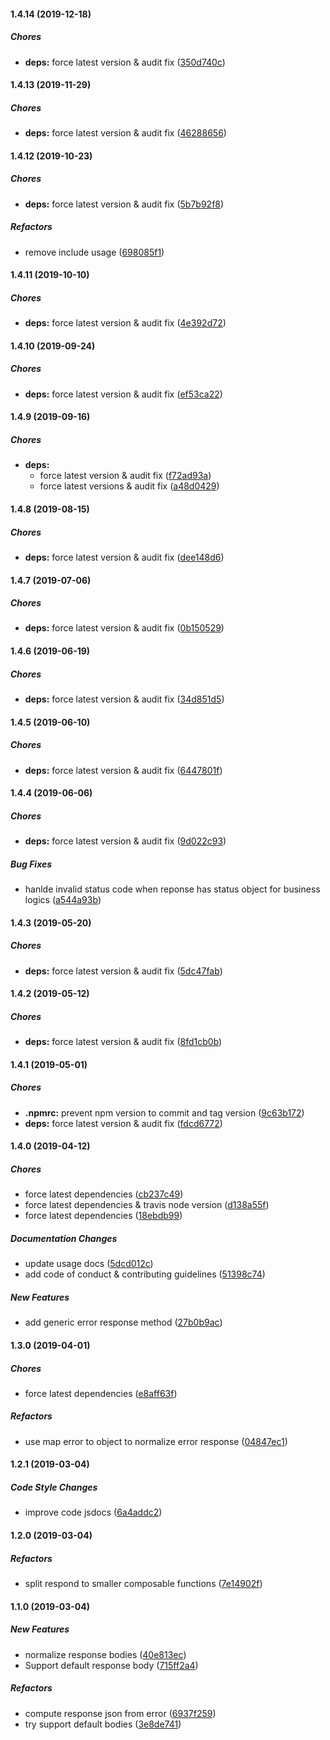#### 1.4.14 (2019-12-18)

##### Chores

* **deps:**  force latest version & audit fix ([350d740c](https://github.com/lykmapipo/express-respond/commit/350d740cf8437bfbf85c6b0751b3779ee7df2c6e))

#### 1.4.13 (2019-11-29)

##### Chores

* **deps:**  force latest version & audit fix ([46288656](https://github.com/lykmapipo/express-respond/commit/46288656c6bb54c36f9d4b4b34578d8244307955))

#### 1.4.12 (2019-10-23)

##### Chores

* **deps:**  force latest version & audit fix ([5b7b92f8](https://github.com/lykmapipo/express-respond/commit/5b7b92f8ac60dff8e78be17838a6fffc79c3df75))

##### Refactors

*  remove include usage ([698085f1](https://github.com/lykmapipo/express-respond/commit/698085f17c739a8f17a635bfb77a8f6b204640d5))

#### 1.4.11 (2019-10-10)

##### Chores

* **deps:**  force latest version & audit fix ([4e392d72](https://github.com/lykmapipo/express-respond/commit/4e392d72ee11d6f00bf50a46b24eed9153f6876b))

#### 1.4.10 (2019-09-24)

##### Chores

* **deps:**  force latest version & audit fix ([ef53ca22](https://github.com/lykmapipo/express-respond/commit/ef53ca22df62dfab1fa60066a4f4053d530c0ed2))

#### 1.4.9 (2019-09-16)

##### Chores

* **deps:**
  *  force latest version & audit fix ([f72ad93a](https://github.com/lykmapipo/express-respond/commit/f72ad93a914c5398746b123ae82dc52bd93e52b2))
  *  force latest versions & audit fix ([a48d0429](https://github.com/lykmapipo/express-respond/commit/a48d0429b97cb65152d1f4dc84e4c431201f6f43))

#### 1.4.8 (2019-08-15)

##### Chores

* **deps:**  force latest version & audit fix ([dee148d6](https://github.com/lykmapipo/express-respond/commit/dee148d640968e1f4a80d1fc82117ce8581d3905))

#### 1.4.7 (2019-07-06)

##### Chores

* **deps:**  force latest version & audit fix ([0b150529](https://github.com/lykmapipo/express-respond/commit/0b15052986a960affbbbb8ddcd969d8c51b1d77f))

#### 1.4.6 (2019-06-19)

##### Chores

* **deps:**  force latest version & audit fix ([34d851d5](https://github.com/lykmapipo/express-respond/commit/34d851d56e3913df6ec0001c0f28dced80ca9074))

#### 1.4.5 (2019-06-10)

##### Chores

* **deps:**  force latest version & audit fix ([6447801f](https://github.com/lykmapipo/express-respond/commit/6447801f6cac389a656b2a50f2d738f234b8b81b))

#### 1.4.4 (2019-06-06)

##### Chores

* **deps:**  force latest version & audit fix ([9d022c93](https://github.com/lykmapipo/express-respond/commit/9d022c939f6974f382e1e92b39ce09aacfc69ffa))

##### Bug Fixes

*  hanlde invalid status code when reponse has status object for business logics ([a544a93b](https://github.com/lykmapipo/express-respond/commit/a544a93b30d57edaecf3bc17bc449f3739e99fa4))

#### 1.4.3 (2019-05-20)

##### Chores

* **deps:**  force latest version & audit fix ([5dc47fab](https://github.com/lykmapipo/express-respond/commit/5dc47faba22760c239b2abac0c54ede24e74eea0))

#### 1.4.2 (2019-05-12)

##### Chores

* **deps:**  force latest version & audit fix ([8fd1cb0b](https://github.com/lykmapipo/express-respond/commit/8fd1cb0b6293b0a055bf928fd53efab53affb051))

#### 1.4.1 (2019-05-01)

##### Chores

* **.npmrc:**  prevent npm version to commit and tag version ([9c63b172](https://github.com/lykmapipo/express-respond/commit/9c63b172ac5eaf62969da68964b8c8276f1dda87))
* **deps:**  force latest version & audit fix ([fdcd6772](https://github.com/lykmapipo/express-respond/commit/fdcd67725701869f0df2bdaf605f633eada0e94e))

#### 1.4.0 (2019-04-12)

##### Chores

*  force latest dependencies ([cb237c49](https://github.com/lykmapipo/express-respond/commit/cb237c49f6d0ed8e28ef0e3f29785f738d3ebf76))
*  force latest dependencies & travis node version ([d138a55f](https://github.com/lykmapipo/express-respond/commit/d138a55fa2c2a9b55ff5b54a96a4d91c71dcedfc))
*  force latest dependencies ([18ebdb99](https://github.com/lykmapipo/express-respond/commit/18ebdb997d831515ffb14a5d2605482c61b64722))

##### Documentation Changes

*  update usage docs ([5dcd012c](https://github.com/lykmapipo/express-respond/commit/5dcd012c0cb9db91734b9cd227685bc26380b152))
*  add code of conduct & contributing guidelines ([51398c74](https://github.com/lykmapipo/express-respond/commit/51398c746f1e24ceeb024a4fa92ae40fcd9dd457))

##### New Features

*  add generic error response method ([27b0b9ac](https://github.com/lykmapipo/express-respond/commit/27b0b9aca13992b16e7d9f0d4afdc546636e7d8d))

#### 1.3.0 (2019-04-01)

##### Chores

*  force latest dependencies ([e8aff63f](https://github.com/lykmapipo/express-respond/commit/e8aff63ff3cc6b32f494f72539c65f1de0954120))

##### Refactors

*  use map error to object to normalize error response ([04847ec1](https://github.com/lykmapipo/express-respond/commit/04847ec17ced186fd193b36e9a6783e793d5207a))

#### 1.2.1 (2019-03-04)

##### Code Style Changes

*  improve code jsdocs ([6a4addc2](https://github.com/lykmapipo/express-respond/commit/6a4addc20b91513802f170a45be64b2d496ca868))

#### 1.2.0 (2019-03-04)

##### Refactors

*  split respond to smaller composable functions ([7e14902f](https://github.com/lykmapipo/express-respond/commit/7e14902f906d0818de82ccfd5a9c688b89b99ff9))

#### 1.1.0 (2019-03-04)

##### New Features

*  normalize response bodies ([40e813ec](https://github.com/lykmapipo/express-respond/commit/40e813ec2fb2e32e44e79846edcbc8c97a17a7dd))
*  Support default response body ([715ff2a4](https://github.com/lykmapipo/express-respond/commit/715ff2a46318dbcab8d778bed2c8dd98bcd6a7bc))

##### Refactors

*  compute response json from error ([6937f259](https://github.com/lykmapipo/express-respond/commit/6937f2598e478ff6eb63a77de9ebdd0c2d3b773b))
*  try support default bodies ([3e8de741](https://github.com/lykmapipo/express-respond/commit/3e8de741a73b7a6f785b4984f96327f9603fb7ce))

